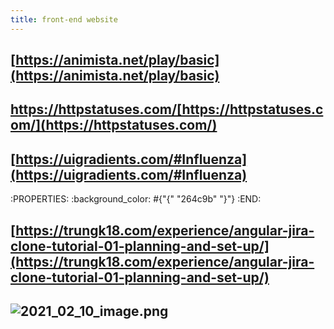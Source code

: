 ```yaml
---
title: front-end website
---
```


## [https://animista.net/play/basic](https://animista.net/play/basic)
## https://httpstatuses.com/[https://httpstatuses.com/](https://httpstatuses.com/)
## [https://uigradients.com/#Influenza](https://uigradients.com/#Influenza)
:PROPERTIES:
:background_color: #{"{" "264c9b" "}"}
:END:
## [https://trungk18.com/experience/angular-jira-clone-tutorial-01-planning-and-set-up/](https://trungk18.com/experience/angular-jira-clone-tutorial-01-planning-and-set-up/)
##
## ![2021_02_10_image.png](https://cdn.logseq.com/%2F7aa8ab99-753a-4230-847b-43a1c3a3ef47eb5762b4-835e-4e7b-9f0b-4bd7018453072021_02_10_image.png?Expires=4766527850&Signature=aCZwfG8o51gQStY6RoLR-8Fv5I4-zhKj3aAOEF0Fb-yZXCwebDaFFZ4pIRNVFUdGUxTR44cM7zYDax1OVGZUvhh2C8hVK~zoyRbZng~rHpPmFO5esT5FGyRoAbqCDveSJIMI2OcCUfssrJVYWgTntg0LpCrWGMHHwecESQ2pX5hpuDuoq815xtgUa2DG5KWYD5Ybin-~t8i7wwF49uizRYYGQYN1GYO4ehPweVsZb6qfFs5L16hXkPu~~a8kMjHWPIL~mtO5Mi9BrQDoJxN0MTmEm3MkObBC75jqk9kkEcRcsbK74Kz~BOZhCjU5QJNoU~GnlnMBBitUkt4FImnhVw__&Key-Pair-Id=APKAJE5CCD6X7MP6PTEA)
